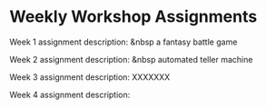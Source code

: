# Weekly Workshop Assignments

Week 1 assignment description:   &nbsp a fantasy battle game

Week 2 assignment description:   &nbsp automated teller machine

Week 3 assignment description:   XXXXXXX

Week 4 assignment description:
